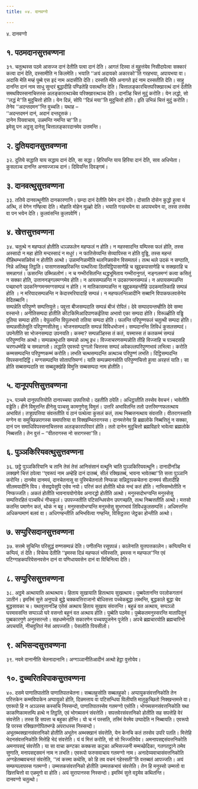 ```yaml
---
title: ०४. दानवग्गो

---
```

४. दानवग्गो  


## १. पठमदानसुत्तवण्णना

३१. चतुत्थस्स पठमे आसज्ज दानं देतीति पत्वा दानं देति। आगतं दिस्वा तं मुहुत्तंयेव निसीदापेत्वा सक्कारं कत्वा दानं देति, दस्सामीति न किलमेति। भयाति ‘‘अयं अदायको अकारको’’ति गरहभया, अपायभया वा। अदासि मेति मय्हं पुब्बे एस इदं नाम अदासीति देति। दस्सति मेति अनागते इदं नाम दस्सतीति देति। साहु दानन्ति दानं नाम साधु सुन्दरं बुद्धादीहि पण्डितेहि पसत्थन्ति देति। चित्तालङ्कारचित्तपरिक्खारत्थं दानं देतीति समथविपस्सनाचित्तस्स अलङ्कारत्थञ्चेव परिक्खारत्थञ्च देति। दानञ्हि चित्तं मुदुं करोति। येन लद्धो, सो ‘‘लद्धं मे’’ति मुदुचित्तो होति। येन दिन्नं, सोपि ‘‘दिन्नं मया’’ति मुदुचित्तो होति। इति उभिन्नं चित्तं मुदुं करोति। तेनेव ‘‘अदन्तदमन’’न्ति वुच्चति। यथाह –  
‘‘अदन्तदमनं दानं, अदानं दन्तदूसकं।  
दानेन पियवाचाय, उन्नमन्ति नमन्ति चा’’ति॥  
इमेसु पन अट्ठसु दानेसु चित्तालङ्कारदानमेव उत्तमन्ति।  


## २. दुतियदानसुत्तवण्णना

३२. दुतिये सद्धाति याय सद्धाय दानं देति, सा सद्धा। हिरियन्ति याय हिरिया दानं देति, साव अधिप्पेता। कुसलञ्च दानन्ति अनवज्जञ्च दानं। दिवियन्ति दिवङ्गमं।  


## ३. दानवत्थुसुत्तवण्णना

३३. ततिये दानवत्थूनीति दानकारणानि। छन्दा दानं देतीति पेमेन दानं देति। दोसाति दोसेन कुद्धो हुत्वा यं अत्थि, तं वेगेन गण्हित्वा देति। मोहाति मोहेन मूळ्हो देति। भयाति गरहभयेन वा अपायभयेन वा, तस्स तस्सेव वा पन भयेन देति। कुलवंसन्ति कुलपवेणिं।  


## ४. खेत्तसुत्तवण्णना

३४. चतुत्थे न महप्फलं होतीति धञ्ञफलेन महप्फलं न होति। न महस्सादन्ति यम्पिस्स फलं होति, तस्स अस्सादो न महा होति मन्दस्सादं न मधुरं। न फातिसेय्यन्ति सेय्यापिस्स न होति वुड्ढि, तस्स महन्तं वीहिथम्भसन्निवेसं न होतीति अत्थो। उन्नामनिन्नामीति थलनिन्नवसेन विसमतलं। तत्थ थले उदकं न सण्ठाति, निन्ने अतिबहु तिट्ठति। पासाणसक्खरिकन्ति पत्थरित्वा ठितपिट्ठिपासाणेहि च खुद्दकपासाणेहि च सक्खराहि च समन्नागतं। ऊसरन्ति उब्भिन्नलोणं। न च गम्भीरसितन्ति थद्धभूमिताय गम्भीरानुगतं, नङ्गलमग्गं कत्वा कसितुं न सक्का होति, उत्ताननङ्गलमग्गमेव होति। न आयसम्पन्नन्ति न उदकागमनसम्पन्नं। न अपायसम्पन्नन्ति पच्छाभागे उदकनिग्गमनमग्गसम्पन्नं न होति। न मातिकासम्पन्नन्ति न खुद्दकमहन्तीहि उदकमातिकाहि सम्पन्नं होति । न मरियादसम्पन्नन्ति न केदारमरियादाहि सम्पन्नं। न महप्फलन्तिआदीनि सब्बानि विपाकफलवसेनेव वेदितब्बानि।  
सम्पन्नेति परिपुण्णे सम्पत्तियुत्ते। पवुत्ता बीजसम्पदाति सम्पन्नं बीजं रोपितं। देवे सम्पादयन्तम्हीति देवे सम्मा वस्सन्ते। अनीतिसम्पदा होतीति कीटकिमिआदिपाणकईतिया अभावो एका सम्पदा होति। विरूळ्हीति वड्ढि दुतिया सम्पदा होति। वेपुल्लन्ति विपुलभावो ततिया सम्पदा होति। फलन्ति परिपुण्णफलं चतुत्थी सम्पदा होति। सम्पन्नसीलेसूति परिपुण्णसीलेसु। भोजनसम्पदाति सम्पन्नं विविधभोजनं। सम्पदानन्ति तिविधं कुसलसम्पदं। उपनेतीति सा भोजनसम्पदा उपनयति। कस्मा? सम्पन्नञ्हिस्स तं कतं, यस्मास्स तं कतकम्मं सम्पन्नं परिपुण्णन्ति अत्थो। सम्पन्नत्थूधाति सम्पन्नो अत्थु इध। विज्जाचरणसम्पन्नोति तीहि विज्जाहि च पञ्चदसहि चरणधम्मेहि च समन्नागतो। लद्धाति एवरूपो पुग्गलो चित्तस्स सम्पदं अवेकल्लपरिपुण्णभावं लभित्वा। करोति कम्मसम्पदन्ति परिपुण्णकम्मं करोति। लभति चत्थसम्पदन्ति अत्थञ्च परिपुण्णं लभति। दिट्ठिसम्पदन्ति विपस्सनादिट्ठिं। मग्गसम्पदन्ति सोतापत्तिमग्गं। याति सम्पन्नमानसोति परिपुण्णचित्तो हुत्वा अरहत्तं याति। सा होति सब्बसम्पदाति सा सब्बदुक्खेहि विमुत्ति सब्बसम्पदा नाम होतीति।  


## ५. दानूपपत्तिसुत्तवण्णना

३५. पञ्चमे दानूपपत्तियोति दानपच्चया उपपत्तियो। दहतीति ठपेति। अधिट्ठातीति तस्सेव वेवचनं। भावेतीति वड्ढेति। हीने विमुत्तन्ति हीनेसु पञ्चसु कामगुणेसु विमुत्तं। उत्तरि अभावितन्ति ततो उत्तरिमग्गफलत्थाय अभावितं। तत्रूपपत्तिया संवत्ततीति यं ठानं पत्थेत्वा कुसलं कतं, तत्थ निब्बत्तनत्थाय संवत्तति। वीतरागस्साति मग्गेन वा समुच्छिन्नरागस्स समापत्तिया वा विक्खम्भितरागस्स। दानमत्तेनेव हि ब्रह्मलोके निब्बत्तितुं न सक्का, दानं पन समाधिविपस्सनाचित्तस्स अलङ्कारपरिवारं होति। ततो दानेन मुदुचित्तो ब्रह्मविहारे भावेत्वा ब्रह्मलोके निब्बत्तति। तेन वुत्तं – ‘‘वीतरागस्स नो सरागस्सा’’ति।  


## ६. पुञ्ञकिरियवत्थुसुत्तवण्णना

३६. छट्ठे पुञ्ञकिरियानि च तानि तेसं तेसं आनिसंसानं वत्थूनि चाति पुञ्ञकिरियवत्थूनि। दानादीनञ्हि लक्खणे चित्तं ठपेत्वा ‘‘एवरूपं नाम अम्हेहि दानं दातब्बं, सीलं रक्खितब्बं, भावना भावेतब्बा’’ति सत्ता पुञ्ञानि करोन्ति। दानमेव दानमयं, दानचेतनासु वा पुरिमचेतनातो निप्फन्ना सन्निट्ठापकचेतना दानमयं सीलादीहि सीलमयादीनि विय। सेसद्वयेसुपि एसेव नयो। परित्तं कतं होतीति थोकं मन्दं कतं होति। नाभिसम्भोतीति न निप्फज्जति। अकतं होतीति भावनाययोगोयेव अनारद्धो होतीति अत्थो। मनुस्सदोभग्यन्ति मनुस्सेसु सम्पत्तिरहितं पञ्चविधं नीचकुलं। उपपज्जतीति पटिसन्धिवसेन उपगच्छति, तत्थ निब्बत्ततीति अत्थो। मत्तसो कतन्ति पमाणेन कतं, थोकं न बहु। मनुस्ससोभग्यन्ति मनुस्सेसु सुभगभावं तिविधकुलसम्पत्तिं। अधिमत्तन्ति अधिकप्पमाणं बलवं वा। अधिगण्हन्तीति अभिभवित्वा गण्हन्ति, विसिट्ठतरा जेट्ठका होन्तीति अत्थो।  


## ७. सप्पुरिसदानसुत्तवण्णना

३७. सत्तमे सुचिन्ति परिसुद्धं वण्णसम्पन्नं देति। पणीतन्ति रसूपपन्नं। कालेनाति युत्तपत्तकालेन। कप्पियन्ति यं कप्पियं, तं देति। विचेय्य देतीति ‘‘इमस्स दिन्नं महप्फलं भविस्सति, इमस्स न महप्फल’’न्ति एवं पटिग्गाहकपरियेसनवसेन दानं वा पणिधायवसेन दानं वा विचिनित्वा देति।  


## ८. सप्पुरिससुत्तवण्णना

३८. अट्ठमे अत्थायाति अत्थत्थाय। हिताय सुखायाति हितत्थाय सुखत्थाय। पुब्बपेतानन्ति परलोकगतानं ञातीनं। इमस्मिं सुत्ते अनुप्पन्ने बुद्धे चक्कवत्तिराजानो बोधिसत्ता पच्चेकबुद्धा लब्भन्ति, बुद्धकाले बुद्धा चेव बुद्धसावका च। यथावुत्तानञ्हि एतेसं अत्थाय हिताय सुखाय संवत्तन्ति। बहुन्नं वत अत्थाय, सप्पञ्ञो घरमावसन्ति सप्पञ्ञो घरे वसन्तो बहूनं वत अत्थाय होति। पुब्बेति पठमेव। पुब्बेकतमनुस्सरन्ति मातापितूनं पुब्बकारगुणे अनुस्सरन्तो। सहधम्मेनाति सकारणेन पच्चयपूजनेन पूजेति। अपचे ब्रह्मचारयोति ब्रह्मचारिनो अपचयति, नीचवुत्तितं नेसं आपज्जति। पेसलोति पियसीलो।  


## ९. अभिसन्दसुत्तवण्णना

३९. नवमे दानानीति चेतनादानानि। अग्गञ्ञानीतिआदीनं अत्थो हेट्ठा वुत्तोयेव।  


## १०. दुच्चरितविपाकसुत्तवण्णना

४०. दसमे पाणातिपातोति पाणातिपातचेतना। सब्बलहुसोति सब्बलहुको। अप्पायुकसंवत्तनिकोति तेन परित्तकेन कम्मविपाकेन अप्पायुको होति, दिन्नमत्ताय वा पटिसन्धिया विलीयति मातुकुच्छितो निक्खन्तमत्ते वा। एवरूपो हि न अञ्ञस्स कस्सचि निस्सन्दो, पाणातिपातस्सेव गतमग्गो एसोति। भोगब्यसनसंवत्तनिकोति यथा काकणिकामत्तम्पि हत्थे न तिट्ठति, एवं भोगब्यसनं संवत्तेति। सपत्तवेरसंवत्तनिको होतीति सह सपत्तेहि वेरं संवत्तेति। तस्स हि सपत्ता च बहुका होन्ति। यो च नं पस्सति, तस्मिं वेरमेव उप्पादेति न निब्बायति। एवरूपो हि परस्स रक्खितगोपितभण्डे अपराधस्स निस्सन्दो।  
अभूतब्भक्खानसंवत्तनिको होतीति अभूतेन अब्भक्खानं संवत्तेति, येन केनचि कतं तस्सेव उपरि पतति। मित्तेहि भेदनसंवत्तनिकोति मित्तेहि भेदं संवत्तेति। यं यं मित्तं करोति, सो सो भिज्जतियेव। अमनापसद्दसंवत्तनिकोति अमनापसद्दं संवत्तेति। या सा वाचा कण्टका कक्कसा कटुका अभिसज्जनी मम्मच्छेदिका, गतगतट्ठाने तमेव सुणाति, मनापसद्दसवनं नाम न लभति। एवरूपो फरुसवाचाय गतमग्गो नाम। अनादेय्यवाचासंवत्तनिकोति अग्गहेतब्बवचनतं संवत्तेति, ‘‘त्वं कस्मा कथेसि, को हि तव वचनं गहेस्सती’’ति वत्तब्बतं आपज्जति। अयं सम्फप्पलापस्स गतमग्गो। उम्मत्तकसंवत्तनिको होतीति उम्मत्तकभावं संवत्तेति। तेन हि मनुस्सो उम्मत्तो वा खित्तचित्तो वा एळमूगो वा होति। अयं सुरापानस्स निस्सन्दो। इमस्मिं सुत्ते वट्टमेव कथितन्ति।  
दानवग्गो चतुत्थो।  